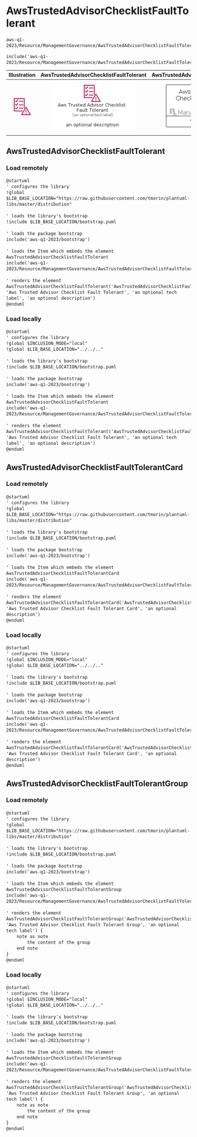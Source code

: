 # AwsTrustedAdvisorChecklistFaultTolerant


```text
aws-q1-2023/Resource/ManagementGovernance/AwsTrustedAdvisorChecklistFaultTolerant
```

```text
include('aws-q1-2023/Resource/ManagementGovernance/AwsTrustedAdvisorChecklistFaultTolerant')
```



| Illustration | AwsTrustedAdvisorChecklistFaultTolerant | AwsTrustedAdvisorChecklistFaultTolerantCard | AwsTrustedAdvisorChecklistFaultTolerantGroup |
| :---: | :---: | :---: | :---: |
| ![illustration for Illustration](../../../aws-q1-2023/Resource/ManagementGovernance/AwsTrustedAdvisorChecklistFaultTolerant.png) | ![illustration for AwsTrustedAdvisorChecklistFaultTolerant](../../../aws-q1-2023/Resource/ManagementGovernance/AwsTrustedAdvisorChecklistFaultTolerant.Local.png) | ![illustration for AwsTrustedAdvisorChecklistFaultTolerantCard](../../../aws-q1-2023/Resource/ManagementGovernance/AwsTrustedAdvisorChecklistFaultTolerantCard.Local.png) | ![illustration for AwsTrustedAdvisorChecklistFaultTolerantGroup](../../../aws-q1-2023/Resource/ManagementGovernance/AwsTrustedAdvisorChecklistFaultTolerantGroup.Local.png) |




## AwsTrustedAdvisorChecklistFaultTolerant

### Load remotely
```plantuml
@startuml
' configures the library
!global $LIB_BASE_LOCATION="https://raw.githubusercontent.com/tmorin/plantuml-libs/master/distribution"

' loads the library's bootstrap
!include $LIB_BASE_LOCATION/bootstrap.puml

' loads the package bootstrap
include('aws-q1-2023/bootstrap')

' loads the Item which embeds the element AwsTrustedAdvisorChecklistFaultTolerant
include('aws-q1-2023/Resource/ManagementGovernance/AwsTrustedAdvisorChecklistFaultTolerant')

' renders the element
AwsTrustedAdvisorChecklistFaultTolerant('AwsTrustedAdvisorChecklistFaultTolerant', 'Aws Trusted Advisor Checklist Fault Tolerant', 'an optional tech label', 'an optional description')
@enduml
```

### Load locally
```plantuml
@startuml
' configures the library
!global $INCLUSION_MODE="local"
!global $LIB_BASE_LOCATION="../../.."

' loads the library's bootstrap
!include $LIB_BASE_LOCATION/bootstrap.puml

' loads the package bootstrap
include('aws-q1-2023/bootstrap')

' loads the Item which embeds the element AwsTrustedAdvisorChecklistFaultTolerant
include('aws-q1-2023/Resource/ManagementGovernance/AwsTrustedAdvisorChecklistFaultTolerant')

' renders the element
AwsTrustedAdvisorChecklistFaultTolerant('AwsTrustedAdvisorChecklistFaultTolerant', 'Aws Trusted Advisor Checklist Fault Tolerant', 'an optional tech label', 'an optional description')
@enduml
```

## AwsTrustedAdvisorChecklistFaultTolerantCard

### Load remotely
```plantuml
@startuml
' configures the library
!global $LIB_BASE_LOCATION="https://raw.githubusercontent.com/tmorin/plantuml-libs/master/distribution"

' loads the library's bootstrap
!include $LIB_BASE_LOCATION/bootstrap.puml

' loads the package bootstrap
include('aws-q1-2023/bootstrap')

' loads the Item which embeds the element AwsTrustedAdvisorChecklistFaultTolerantCard
include('aws-q1-2023/Resource/ManagementGovernance/AwsTrustedAdvisorChecklistFaultTolerant')

' renders the element
AwsTrustedAdvisorChecklistFaultTolerantCard('AwsTrustedAdvisorChecklistFaultTolerantCard', 'Aws Trusted Advisor Checklist Fault Tolerant Card', 'an optional description')
@enduml
```

### Load locally
```plantuml
@startuml
' configures the library
!global $INCLUSION_MODE="local"
!global $LIB_BASE_LOCATION="../../.."

' loads the library's bootstrap
!include $LIB_BASE_LOCATION/bootstrap.puml

' loads the package bootstrap
include('aws-q1-2023/bootstrap')

' loads the Item which embeds the element AwsTrustedAdvisorChecklistFaultTolerantCard
include('aws-q1-2023/Resource/ManagementGovernance/AwsTrustedAdvisorChecklistFaultTolerant')

' renders the element
AwsTrustedAdvisorChecklistFaultTolerantCard('AwsTrustedAdvisorChecklistFaultTolerantCard', 'Aws Trusted Advisor Checklist Fault Tolerant Card', 'an optional description')
@enduml
```

## AwsTrustedAdvisorChecklistFaultTolerantGroup

### Load remotely
```plantuml
@startuml
' configures the library
!global $LIB_BASE_LOCATION="https://raw.githubusercontent.com/tmorin/plantuml-libs/master/distribution"

' loads the library's bootstrap
!include $LIB_BASE_LOCATION/bootstrap.puml

' loads the package bootstrap
include('aws-q1-2023/bootstrap')

' loads the Item which embeds the element AwsTrustedAdvisorChecklistFaultTolerantGroup
include('aws-q1-2023/Resource/ManagementGovernance/AwsTrustedAdvisorChecklistFaultTolerant')

' renders the element
AwsTrustedAdvisorChecklistFaultTolerantGroup('AwsTrustedAdvisorChecklistFaultTolerantGroup', 'Aws Trusted Advisor Checklist Fault Tolerant Group', 'an optional tech label') {
    note as note
        the content of the group
    end note
}
@enduml
```

### Load locally
```plantuml
@startuml
' configures the library
!global $INCLUSION_MODE="local"
!global $LIB_BASE_LOCATION="../../.."

' loads the library's bootstrap
!include $LIB_BASE_LOCATION/bootstrap.puml

' loads the package bootstrap
include('aws-q1-2023/bootstrap')

' loads the Item which embeds the element AwsTrustedAdvisorChecklistFaultTolerantGroup
include('aws-q1-2023/Resource/ManagementGovernance/AwsTrustedAdvisorChecklistFaultTolerant')

' renders the element
AwsTrustedAdvisorChecklistFaultTolerantGroup('AwsTrustedAdvisorChecklistFaultTolerantGroup', 'Aws Trusted Advisor Checklist Fault Tolerant Group', 'an optional tech label') {
    note as note
        the content of the group
    end note
}
@enduml
```


